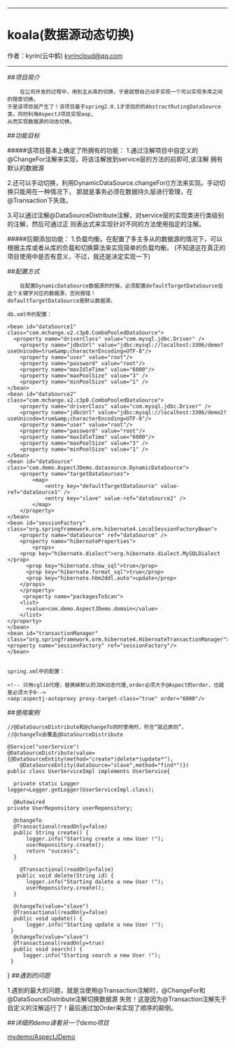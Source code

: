 
*******************************************

#	koala(数据源动态切换)
	                                                    
作者：kyrin(云中鹤)   kyrincloud@qq.com
*******************************************

##_项目简介_
   
        在公司开发的过程中，用到主从库的切换，于是就想自己动手实现一个可以实现多库之间的随意切换。
    于是该项目就产生了！该项目基于spring2.0.1才添加的的AbstractRutingDataSource类，同时利用AspectJ项目实现aop,
    从而实现数据源的动态切换。
 
##_功能目标_
	
#####该项目基本上确定了所拥有的功能：
1.通过注解项目中自定义的@ChangeFor注解来实现，将该注解放到service层的方法的前即可,该注解
	    拥有默认的数据源
	
2.还可以手动切换，利用DynamicDataSource.changeFor()方法来实现。手动切换只能用在一种情况下，
	    那就是事务必须在数据持久层进行管理，在@Transaction下失效。
	 
	   
3.可以通过注解@DataSourceDistribute注解，对service层的实现类进行类级别的注解，然后可通过正
	   则表达式来实现针对不同的方法使用指定的注解。
	  
	  
#####后期添加功能：
1.负载均衡。在配置了多主多从的数据源的情况下，可以根据主库或者从库的负载和切换算法来实现简单的负载均衡。
	   (不知道这在真正的项目使用中是否有意义，不过，我还是决定实现一下)
	
	   
##_配置方式_

		在配置DynamicDataSource数据源的时候，必须配置defaultTargetDataSource在这个关键字对应的数据源，否则报错！
	defaultTargetDataSource是默认数据源。

	db.xml中的配置：
	
    <bean id="dataSource1" class="com.mchange.v2.c3p0.ComboPooledDataSource">
	  <property name="driverClass" value="com.mysql.jdbc.Driver" />
		<property name="jdbcUrl" value="jdbc:mysql://localhost:3306/demo?useUnicode=true&amp;characterEncoding=UTF-8"/>
		<property name="user" value="root"/>
		<property name="password" value="root"/>
		<property name="maxIdleTime" value="6000"/>
		<property name="maxPoolSize" value="3" />
		<property name="minPoolSize" value="1" />
	</bean>
	<bean id="dataSource2" class="com.mchange.v2.c3p0.ComboPooledDataSource">
		<property name="driverClass" value="com.mysql.jdbc.Driver" />
		<property name="jdbcUrl" value="jdbc:mysql://localhost:3306/demo2?useUnicode=true&amp;characterEncoding=UTF-8"/>
		<property name="user" value="root"/>
		<property name="password" value="root"/>
		<property name="maxIdleTime" value="6000"/>
		<property name="maxPoolSize" value="3" />
		<property name="minPoolSize" value="1" />
	</bean>
	<bean id="dataSource" class="com.demo.AspectJDemo.datasource.DynamicDataSource">
		<property name="targetDataSources">
			<map>
				<entry key="defaultTargetDataSource" value-ref="dataSource1" />
				<entry key="slave" value-ref="dataSource2" />
			</map>
		</property>
	</bean>
	<bean id="sessionFactory" class="org.springframework.orm.hibernate4.LocalSessionFactoryBean">
		<property name="dataSource" ref="dataSource" />
		<property name="hibernateProperties">
			<props>
        <prop key="hibernate.dialect">org.hibernate.dialect.MySQLDialect </prop>
          <prop key="hibernate.show_sql">true</prop>
          <prop key="hibernate.format_sql">true</prop>
          <prop key="hibernate.hbm2ddl.auto">update</prop>
        </props>
		</property>
		 <property name="packagesToScan">
        <list>
          <value>com.demo.AspectJDemo.domain</value>
        </list>
    </property>
	</bean>
 	<bean id="transactionManager" class="org.springframework.orm.hibernate4.HibernateTransactionManager">
    <property name="sessionFactory" ref="sessionFactory"/>
    </bean>
 

	spring.xml中的配置：
	
	<!-- 只用cglib代理，替换掉默认的JDK动态代理,order必须大于@Aspect的order，也就是必须大于0-->
	<aop:aspectj-autoproxy proxy-target-class="true" order="6000"/>

##_使用案例_

    //@DataSourceDistribute和@changeTo同时使用时，符合“就近原则”，
    //@changeTo会覆盖@DataSourceDistribute

    @Service("userService")
    @DataSourceDistribute(value={@DataSourceEntity(method="create*|delete*|update*"),
	    @DataSourceEntity(dataSource="slave",method="find*")})
    public class UserServiceImpl implements UserService{

	  private static Logger logger=Logger.getLogger(UserServiceImpl.class);
	
	  @Autowired
  	private UserReponsitory userReponsitory;
	
	  @changeTo
	  @Transactional(readOnly=false)
	  public String create() {
		  logger.info("Starting create a new User !");
		  userReponsitory.create();
		  return "success";
	  }

	    @Transactional(readOnly=false)
	   public void delete(String id) {
		  logger.info("Starting dalete a new User !");
		  userReponsitory.create();
	  }

	  @changeTo(value="slave")
	  @Transactional(readOnly=false)
	  public void update() {
		  logger.info("Starting update a new User !");
	 }
	  @changeTo(value="slave")
	  @Transactional(readOnly=true)
	  public void search() {
		 logger.info("Starting search a new User !");
	 }
}
##_遇到的问题_

1.遇到的最大的问题，就是当使用@Transaction注解时，@ChangeFor和@DataSourceDistribute注解切换数据源
  失败！这是因为@Transaction注解先于自定义的注解运行了！最后通过加Order来实现了顺序的颠倒。
       
 
 
##_详细的demo请看另一个demo项目_
      
[mydemo/AspectJDemo](https://github.com/zeq9069/mydemo/tree/master/AspectJDemo)
       

